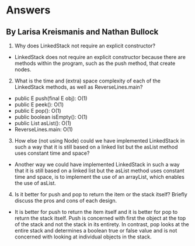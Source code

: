# Answers
## By Larisa Kreismanis and Nathan Bullock

1. Why does LinkedStack not require an explicit constructor?
- LinkedStack does not require an explicit constructor because there are methods within the program, such as the push method, that create nodes.

2. What is the time and (extra) space complexity of each of the LinkedStack methods, as well as ReverseLines.main?
- public E push(final E obj): O(1)
- public E peek(): O(1)
- public E pop(): O(1)
- public boolean isEmpty(): O(1)
- public List<E> asList(): O(1)
- ReverseLines.main: O(1)

3. How else (not using Node) could we have implemented LinkedStack in such a way that it is still based on a linked list but the asList method uses constant time and space?
- Another way we could have implemented LinkedStack in such a way that it is still based on a linked list but the asList method uses constant time and space, is to implement the use of an arrayList, which enables the use of asList.

4. Is it better for push and pop to return the item or the stack itself? Briefly discuss the pros and cons of each design.
- It is better for push to return the item itself and it is better for pop to return the stack itself. Push is concerned with first the object at the top of the stack and not the stack in its entirety.  In contrast, pop looks at the entire stack and determines a boolean true or false value and is not concerned with looking at individual objects in the stack.  
